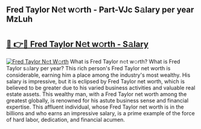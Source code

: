 ## Fred Taylor N𝚎t w𝚘rth - Part-VJc S𝚊lary per year MzLuh

# <h2><a href="http://gc3aqp.nevu.top/?p=Fred+Taylor">🔗 👉🔴 Fred Taylor N𝚎t w𝚘rth - S𝚊lary</a></h2>

[![Fred Taylor N𝚎t W𝚘rth](https://i.imgur.com/Oavwk0R.jpeg)](http://gc3aqp.nevu.top/?p=Fred+Taylor)
What is Fred Taylor n𝚎t w𝚘rth? What is Fred Taylor s𝚊lary per year?
This rich person's Fred Taylor net worth is considerable, earning him a place among the industry's most wealthy. His salary is impressive, but it is eclipsed by Fred Taylor net worth, which is believed to be greater due to his varied business activities and valuable real estate assets. This wealthy man, with a Fred Taylor net worth among the greatest globally, is renowned for his astute business sense and financial expertise. This affluent individual, whose Fred Taylor net worth is in the billions and who earns an impressive salary, is a prime example of the force of hard labor, dedication, and financial acumen.
